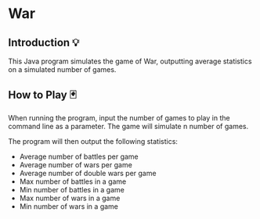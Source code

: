 # War

## Introduction 💡 

This Java program simulates the game of War, outputting average statistics on a simulated number of games.

## How to Play 🃏 

When running the program, input the number of games to play in the command line as a parameter. The game will simulate n number of games.

The program will then output the following statistics:
- Average number of battles per game
- Average number of wars per game
- Average number of double wars per game
- Max number of battles in a game
- Min number of battles in a game
- Max number of wars in a game
- Min number of wars in a game
